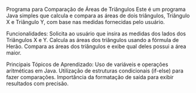Programa para Comparação de Áreas de Triângulos
Este é um programa Java simples que calcula e compara as áreas de dois triângulos, 
Triângulo X e Triângulo Y, com base nas medidas fornecidas pelo usuário.

Funcionalidades:
Solicita ao usuário que insira as medidas dos lados dos Triângulos X e Y.
Calcula as áreas dos triângulos usando a fórmula de Herão.
Compara as áreas dos triângulos e exibe qual deles possui a área maior.

Principais Tópicos de Aprendizado:
Uso de variáveis e operações aritméticas em Java.
Utilização de estruturas condicionais (if-else) para fazer comparações.
Importância da formatação de saída para exibir resultados com precisão.